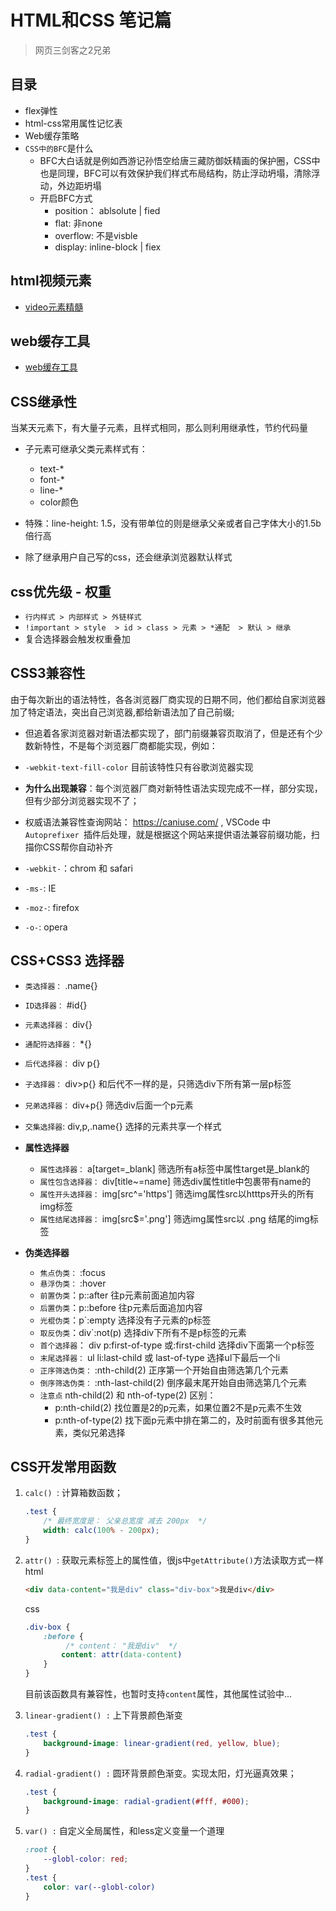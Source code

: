 # HTML和CSS 笔记篇

> 网页三剑客之2兄弟

## 目录
- flex弹性
- html-css常用属性记忆表
- Web缓存策略
- `CSS中的BFC`是什么
  - BFC大白话就是例如西游记孙悟空给唐三藏防御妖精画的保护圈，CSS中也是同理，BFC可以有效保护我们样式布局结构，防止浮动坍塌，清除浮动，外边距坍塌
  - 开启BFC方式
    - position： ablsolute | fied
    - flat: 非none
    - overflow: 不是visble
    - display: inline-block | fiex

## html视频元素
* [video元素精髓](./video/README.md)

## web缓存工具
* [web缓存工具](./Web缓存.md)

## CSS继承性
当某天元素下，有大量子元素，且样式相同，那么则利用继承性，节约代码量
* 子元素可继承父类元素样式有：
  * text-*
  * font-*
  * line-*
  * color颜色

* 特殊：line-height: 1.5，没有带单位的则是继承父亲或者自己字体大小的1.5b倍行高
* 除了继承用户自己写的css，还会继承浏览器默认样式

## css优先级 - 权重
* `行内样式 > 内部样式 > 外链样式`
* `!important > style  > id > class > 元素 > *通配  > 默认 > 继承`
* 复合选择器会触发权重叠加

## CSS3兼容性
由于每次新出的语法特性，各各浏览器厂商实现的日期不同，他们都给自家浏览器加了特定语法，突出自己浏览器,都给新语法加了自己前缀;

* 但追着各家浏览器对新语法都实现了，部门前缀兼容页取消了，但是还有个少数新特性，不是每个浏览器厂商都能实现，例如：
* `-webkit-text-fill-color` 目前该特性只有谷歌浏览器实现

* **为什么出现兼容**：每个浏览器厂商对新特性语法实现完成不一样，部分实现，但有少部分浏览器实现不了；

* 权威语法兼容性查询网站： https://caniuse.com/ , VSCode 中 `Autoprefixer
`插件后处理，就是根据这个网站来提供语法兼容前缀功能，扫描你CSS帮你自动补齐

* `-webkit-`：chrom 和 safari
* `-ms-`: IE
* `-moz-`: firefox
* `-o-`: opera

## CSS+CSS3 选择器
* `类选择器：` .name{}
* `ID选择器：` #id{}
* `元素选择器：` div{}
* `通配符选择器：` *{}
* `后代选择器：` div p{}
* `子选择器：` div>p{}  和后代不一样的是，只筛选div下所有第一层p标签
* `兄弟选择器：` div+p{} 筛选div后面一个p元素
* `交集选择器`: div,p,.name{} 选择的元素共享一个样式 

* **属性选择器**
    * `属性选择器：` a[target=_blank] 筛选所有a标签中属性target是_blank的
    * `属性包含选择器：` div[title~=name] 筛选div属性title中包裹带有name的
    * `属性开头选择器：` img[src^='https'] 筛选img属性src以htttps开头的所有img标签
    * `属性结尾选择器：` img[src$='.png'] 筛选img属性src以 .png 结尾的img标签

* **伪类选择器**
    * `焦点伪类：` :focus
    * `悬浮伪类：` :hover
    * `前置伪类`：p::after 往p元素前面追加内容
    * `后置伪类`：p::before 往p元素后面追加内容
    * `光棍伪类`：p`:empty 选择没有子元素的p标签
    * `取反伪类`：div`:not(p) 选择div下所有不是p标签的元素
    * `首个选择器`： div p:first-of-type 或:first-child 选择div下面第一个p标签
    * `末尾选择器：` ul li:last-child 或 last-of-type 选择ul下最后一个li
    * `正序筛选伪类：` :nth-child(2)  正序第一个开始自由筛选第几个元素
    * `倒序筛选伪类：` :nth-last-child(2)  倒序最末尾开始自由筛选第几个元素
    * `注意点` nth-child(2) 和 nth-of-type(2) 区别：
        * p:nth-child(2) 找位置是2的p元素，如果位置2不是p元素不生效
        * p:nth-of-type(2) 找下面p元素中排在第二的，及时前面有很多其他元素，类似兄弟选择

## CSS开发常用函数
1. `calc() `: 计算箱数函数；
    ```css
    .test {
        /* 最终宽度是： 父亲总宽度 减去 200px  */
        width: calc(100% - 200px);
    }
    ```
2. `attr() `: 获取元素标签上的属性值，很js中``getAttribute()``方法读取方式一样   
    html
    ```html
    <div data-content="我是div" class="div-box">我是div</div>
    ```
    css
    ```css
    .div-box {
        :before {
             /* content： "我是div"  */
            content: attr(data-content)
        }
    }
    ```
    目前该函数具有兼容性，也暂时支持`content`属性，其他属性试验中...

3. `linear-gradient() :` 上下背景颜色渐变
    ```css
    .test {
        background-image: linear-gradient(red, yellow, blue);
    }
    ```
4. `radial-gradient() :` 圆环背景颜色渐变。实现太阳，灯光逼真效果；
    ```css
    .test {
        background-image: radial-gradient(#fff, #000);
    }
    ```
5. `var() :` 自定义全局属性，和less定义变量一个道理
    ```css
    :root {
        --globl-color: red;
    }
    .test {
        color: var(--globl-color)
    }
    ```
